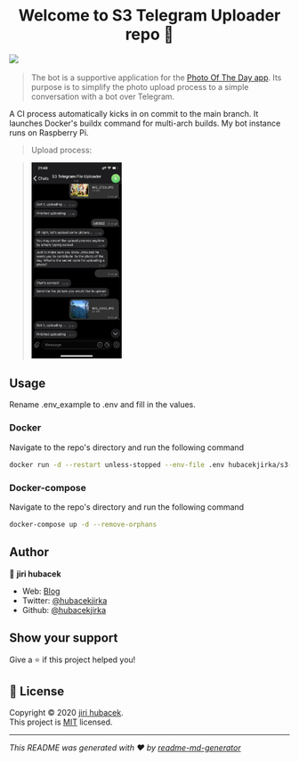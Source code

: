 <h1 align="center">Welcome to S3 Telegram Uploader repo 👋</h1>
<img src="https://github.com/hubacekjirka/s3TelegramUploader/workflows/Build%20and%20push%20from%20the%20main%20branch/badge.svg"/>

> The bot is a supportive application for the [Photo Of The Day app](https://github.com/hubacekjirka/dailyPhotoTwitterBot). Its purpose is to simplify the photo upload process to a simple conversation with a bot over Telegram.

A CI process automatically kicks in on commit to the main branch. It launches Docker's buildx command for multi-arch builds. My bot instance runs on Raspberry Pi.

> Upload process: 

> <img src="https://raw.githubusercontent.com/hubacekjirka/s3TelegramUploader/docker-compose/bot.jpeg" width="35%" height="35%"/>


## Usage
Rename .env_example to .env and fill in the values.


### Docker
Navigate to the repo's directory and run the following command
```sh
docker run -d --restart unless-stopped --env-file .env hubacekjirka/s3-telegram-uploader:latest
```

### Docker-compose
Navigate to the repo's directory and run the following command
```sh
docker-compose up -d --remove-orphans
```

## Author

👤 **jiri hubacek**

* Web: [Blog](https://blog.hubacek.uk)
* Twitter: [@hubacekjirka](https://twitter.com/hubacekjirka)
* Github: [@hubacekjirka](https://github.com/hubacekjirka)


## Show your support

Give a ⭐️ if this project helped you!

## 📝 License

Copyright © 2020 [jiri hubacek](https://github.com/hubacekjirka).<br />
This project is [MIT](https://github.com/hubacekjirka/dailyPhotoTwitterBot/blob/master/LICENSE) licensed.

***
_This README was generated with ❤️ by [readme-md-generator](https://github.com/kefranabg/readme-md-generator)_
